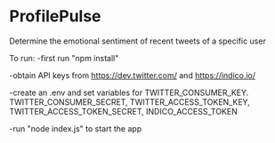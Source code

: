 # ProfilePulse
Determine the emotional sentiment of recent tweets of a specific user

To run:
-first run "npm install"

-obtain API keys from https://dev.twitter.com/ and https://indico.io/

-create an .env and set variables for TWITTER_CONSUMER_KEY. TWITTER_CONSUMER_SECRET, TWITTER_ACCESS_TOKEN_KEY, TWITTER_ACCESS_TOKEN_SECRET, INDICO_ACCESS_TOKEN 

-run "node index.js" to start the app

